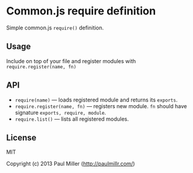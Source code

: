 # Common.js require definition

Simple common.js `require()` definition.

## Usage

Include on top of your file and register modules with `require.register(name, fn)`

## API

* `require(name)` — loads registered module and returns its `exports`.
* `require.register(name, fn)` — registers new module. `fn` should have signature `exports, require, module`.
* `require.list()` — lists all registered modules.

## License

MIT

Copyright (c) 2013 Paul Miller (http://paulmillr.com/)

